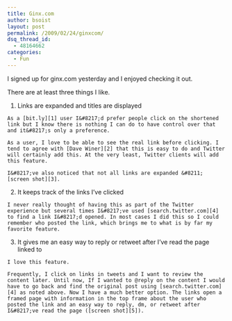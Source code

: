 ```yaml
---
title: Ginx.com
author: bsoist
layout: post
permalink: /2009/02/24/ginxcom/
dsq_thread_id:
  - 48164662
categories:
  - Fun
---
```

I signed up for ginx.com yesterday and I enjoyed checking it out.

There are at least three things I like.

  1. Links are expanded and titles are displayed  
      
    As a [bit.ly][1] user I&#8217;d prefer people click on the shortened link but I know there is nothing I can do to have control over that and it&#8217;s only a preference.
    
    As a user, I love to be able to see the real link before clicking. I tend to agree with [Dave Winer][2] that this is easy to do and Twitter will certainly add this. At the very least, Twitter clients will add this feature.
    
    I&#8217;ve also noticed that not all links are expanded &#8211; [screen shot][3].

  2. It keeps track of the links I&#8217;ve clicked  
      
    I never really thought of having this as part of the Twitter experience but several times I&#8217;ve used [search.twitter.com][4] to find a link I&#8217;d opened. In most cases I did this so I could remember who posted the link, which brings me to what is by far my favorite feature.

  3. It gives me an easy way to reply or retweet after I&#8217;ve read the page linked to  
      
    I love this feature.
    
    Frequently, I click on links in tweets and I want to review the content later. Until now, If I wanted to @reply on the content I would have to go back and find the original post using [search.twitter.com][4] as noted above. Now I have a much better option. The links open a framed page with information in the top frame about the user who posted the link and an easy way to reply, dm, or retweet after I&#8217;ve read the page ([screen shot][5]).

 [1]: http://bit.ly
 [2]: http://www.scripting.com/stories/2009/02/21/playingWithGinxcom.html
 [3]: http://flickr.com/photos/bsoist/3305887159/
 [4]: http://search.twitter.com
 [5]: http://flickr.com/photos/bsoist/3306718248/
